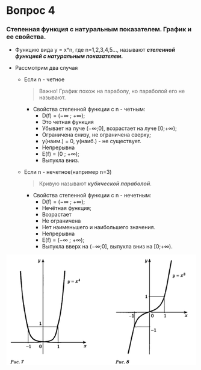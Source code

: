 # Вопрос 4

### Степенная функция с натуральным показателем. График и ее свойства.

- Функцию вида y = x^n, где n=1,2,3,4,5..., называют ***cтепенной функцией с натуральным показателем.***

- Рассмотрим два случая
    * Если n - четное 
        > Важно! График похож на параболу, но параболой его не называют. 
        * Свойства степенной функции с n - четным:
            * D(f) = (−∞ ; +∞);
            * Это четная функция
            * Убывает на луче (−∞;0], возрастает на луче [0;+∞);
            * Ограничена снизу, не ограничена сверху;
            * y(наим.) = 0, y(наиб.) - не существует.
            * Непрерывна
            * E(f) = [0 ; +∞);
            * Выпукла вниз.

    * Если n - нечетное(например n=3)
        > Кривую называют ***кубической параболой***.
        * Свойства степенной функции с n - нечетным:
            * D(f) = (−∞ ; +∞);
            * Нечётная функция;
            * Возрастает
            * Не ограничена
            * Нет наименьшего и наибольшего значения.
            * Непрерывна
            * E(f) = (−∞ ; +∞);
            * Выпукла вверх на (−∞;0], выпукла вниз на [0;+∞).
    
![Графики](/Math/Картинки/Вопрос_4/Графики.png)